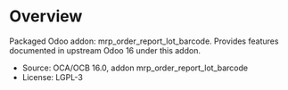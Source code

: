 # Overview

Packaged Odoo addon: mrp_order_report_lot_barcode. Provides features documented in upstream Odoo 16 under this addon.

- Source: OCA/OCB 16.0, addon mrp_order_report_lot_barcode
- License: LGPL-3
